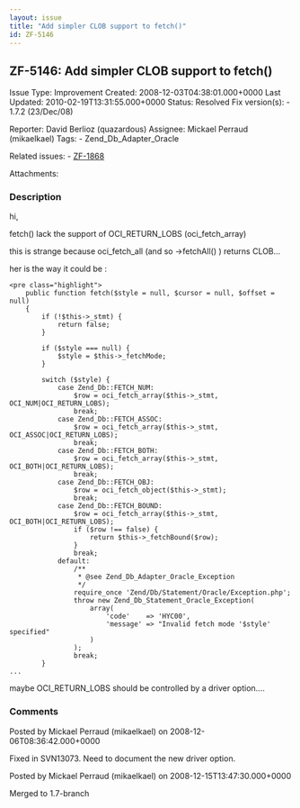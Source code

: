 ```yaml
---
layout: issue
title: "Add simpler CLOB support to fetch()"
id: ZF-5146
---
```


ZF-5146: Add simpler CLOB support to fetch()
--------------------------------------------

 Issue Type: Improvement Created: 2008-12-03T04:38:01.000+0000 Last Updated: 2010-02-19T13:31:55.000+0000 Status: Resolved Fix version(s): - 1.7.2 (23/Dec/08)
 
 Reporter:  David Berlioz (quazardous)  Assignee:  Mickael Perraud (mikaelkael)  Tags: - Zend\_Db\_Adapter\_Oracle
 
 Related issues: - [ZF-1868](/issues/browse/ZF-1868)
 
 Attachments: 
### Description

hi,

fetch() lack the support of OCI\_RETURN\_LOBS (oci\_fetch\_array)

this is strange because oci\_fetch\_all (and so ->fetchAll() ) returns CLOB...

her is the way it could be :

 
    <pre class="highlight">
        public function fetch($style = null, $cursor = null, $offset = null)
        {
            if (!$this->_stmt) {
                return false;
            }
    
            if ($style === null) {
                $style = $this->_fetchMode;
            }
    
            switch ($style) {
                case Zend_Db::FETCH_NUM:
                    $row = oci_fetch_array($this->_stmt, OCI_NUM|OCI_RETURN_LOBS);
                    break;
                case Zend_Db::FETCH_ASSOC:
                    $row = oci_fetch_array($this->_stmt, OCI_ASSOC|OCI_RETURN_LOBS);
                    break;
                case Zend_Db::FETCH_BOTH:
                    $row = oci_fetch_array($this->_stmt, OCI_BOTH|OCI_RETURN_LOBS);
                    break;
                case Zend_Db::FETCH_OBJ:
                    $row = oci_fetch_object($this->_stmt);
                    break;
                case Zend_Db::FETCH_BOUND:
                    $row = oci_fetch_array($this->_stmt, OCI_BOTH|OCI_RETURN_LOBS);
                    if ($row !== false) {
                        return $this->_fetchBound($row);
                    }
                    break;
                default:
                    /**
                     * @see Zend_Db_Adapter_Oracle_Exception
                     */
                    require_once 'Zend/Db/Statement/Oracle/Exception.php';
                    throw new Zend_Db_Statement_Oracle_Exception(
                        array(
                            'code'    => 'HYC00',
                            'message' => "Invalid fetch mode '$style' specified"
                        )
                    );
                    break;
            }
    ...


maybe OCI\_RETURN\_LOBS should be controlled by a driver option....

 

 

### Comments

Posted by Mickael Perraud (mikaelkael) on 2008-12-06T08:36:42.000+0000

Fixed in SVN13073. Need to document the new driver option.

 

 

Posted by Mickael Perraud (mikaelkael) on 2008-12-15T13:47:30.000+0000

Merged to 1.7-branch

 

 